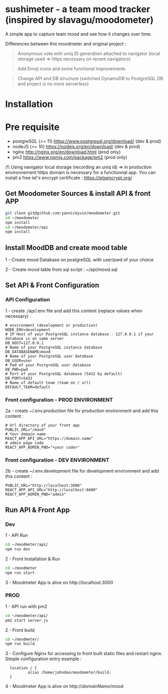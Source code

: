 # sushimeter - a team mood tracker (inspired by slavagu/moodometer)

A simple app to capture team mood and see how it changes over time.

Differences between this moodmeter and original project :
> Anonymous vote with uniq ID generation attached to navigator (local storage used => https necessary on recent navigators)

> Add Emoji icons and some functional improvements

> Change API and DB structure (switched DynamoDB to PostgreSQL DB and project is no more serverless)

# Installation

# Pre requisite 
* postgreSQL (>= 11) https://www.postgresql.org/download/ (dev & prod)
* nodeJS (>= 10) https://nodejs.org/en/download/ (dev & prod)
* nginx http://nginx.org/en/download.html (prod only)
* pm2 https://www.npmjs.com/package/pm2 (prod only)

/!\ Using navigator local storage (recording an uniq id) => in production environnement https domain is necessary for a functionnal app. 
You can install a free let's encrypt certificate : https://letsencrypt.org/

## Get Moodometer Sources & install API & front APP
```bash
git clone git@github.com:yannickyvin/moodometer.git
cd ~/moodometer
npm install
cd ~/moodometer/api
npm install
```

## Install MoodDB and create mood table
1 - Create mood Database on postgreSQL with user/pwd of your choice

2 - Create mood table from sql script : ~/api/mood.sql

## Set API & Front Configuration 

### API Configuration
1 - create ./api/.env file and add this content (replace values when necessary) :
```
# environment (development or production)
NODE_ENV=development
# IP Host of your PostgreSQL instance database - 127.0.0.1 if your database is on same server 
DB_HOST=127.0.0.1
# Name of your PostgreSQL instance database
DB_DATABASENAME=mood
# Name of your PostgreSQL user database
DB_USER=user
# Pwd of your PostgreSQL user database
DB_PWD=pwd
# Port of your PostgreSQL database (5432 by default)
DB_PORT=5432
# Name of default team (team on / url)
DEFAULT_TEAM=default
```

### Front configuration - PROD ENVIRONMENT
2a - create ~/.env.production file for production environment and add this content :
```
# Url directory of your front app
PUBLIC_URL="/mood"
# Your domain name
REACT_APP_API_URL="https://domain.name"
# admin page code
REACT_APP_ADMIN_PWD="<your code>"

```
### Front configuration - DEV ENVIRONMENT
2b - create ~/.env.development file for development environment and add this content :
```
PUBLIC_URL="http://localhost:3000"
REACT_APP_API_URL="http://localhost:8400"
REACT_APP_ADMIN_PWD="admin"

```


## Run API & Front App
### Dev
1 - API Run
```bash
cd ~/moodmeter/api/
npm run dev
```

2 - Front Installation & Run
```bash
cd ~/moodmeter
npm run start
```

3 - Moodmeter App is alive on http://localhost:3000

### PROD
1 - API run with pm2
```bash
cd ~/moodmeter/api/
pm2 start server.js
```

2 - Front build
```bash
cd ~/moodmeter/
npm run build
```

3 - Configure Nginx for accessing to front built static files and restart nginx. Simple configuration entry example :
```nginx
  location / {
          alias /home/johndoe/moodometer/build;
  }
```

4 - Moodmeter App is alive on http://*domainName*/mood
